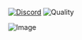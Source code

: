 [![Discord](https://img.shields.io/badge/chat-on%20discord-blue.svg)](https://discord.gg/yhBX6KT)
![Quality](https://img.shields.io/badge/code%20quality-A-brightgreen)

![Image](https://i.imgur.com/SreS2as.png)
